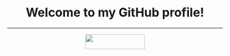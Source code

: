 <h1 align="center">Welcome to my GitHub profile!</h1>
<hr>
<img style="display: block; margin-left: auto; margin-right: auto; align: center;" src="https://img.shields.io/github/followers/zPikaa?style=for-the-badge" width="140" height="35"/>
